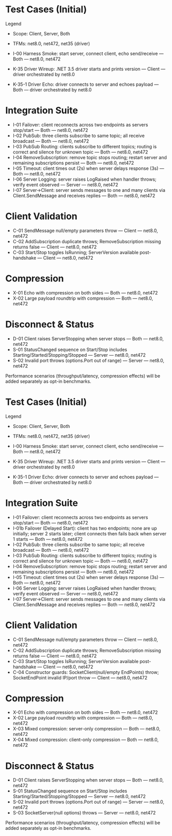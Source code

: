 # Test Cases (Initial)

Legend
- Scope: Client, Server, Both
- TFMs: net8.0, net472, net35 (driver)

- I-00 Harness Smoke: start server, connect client, echo send/receive — Both — net8.0, net472
- K-35 Driver Wireup: .NET 3.5 driver starts and prints version — Client — driver orchestrated by net8.0
- K-35-1 Driver Echo: driver connects to server and echoes payload — Both — driver orchestrated by net8.0

# Integration Suite
- I-01 Failover: client reconnects across two endpoints as servers stop/start — Both — net8.0, net472
- I-02 PubSub: three clients subscribe to same topic; all receive broadcast — Both — net8.0, net472
- I-03 PubSub Routing: clients subscribe to different topics; routing is correct and silence for unknown topic — Both — net8.0, net472
- I-04 RemoveSubscription: remove topic stops routing; restart server and remaining subscriptions persist — Both — net8.0, net472
- I-05 Timeout: client times out (2s) when server delays response (3s) — Both — net8.0, net472
- I-06 Server Logging: server raises LogRaised when handler throws; verify event observed — Server — net8.0, net472
- I-07 Server→Client: server sends messages to one and many clients via Client.SendMessage and receives replies — Both — net8.0, net472

# Client Validation
- C-01 SendMessage null/empty parameters throw — Client — net8.0, net472
- C-02 AddSubscription duplicate throws; RemoveSubscription missing returns false — Client — net8.0, net472
- C-03 Start/Stop toggles IsRunning; ServerVersion available post-handshake — Client — net8.0, net472

# Compression
- X-01 Echo with compression on both sides — Both — net8.0, net472
- X-02 Large payload roundtrip with compression — Both — net8.0, net472

# Disconnect & Status
- D-01 Client raises ServerStopping when server stops — Both — net8.0, net472
- S-01 StatusChanged sequence on Start/Stop includes Starting/Started/Stopping/Stopped — Server — net8.0, net472
- S-02 Invalid port throws (options.Port out of range) — Server — net8.0, net472

Performance scenarios (throughput/latency, compression effects) will be added separately as opt-in benchmarks.
# Test Cases (Initial)

Legend
- Scope: Client, Server, Both
- TFMs: net8.0, net472, net35 (driver)

- I-00 Harness Smoke: start server, connect client, echo send/receive — Both — net8.0, net472
- K-35 Driver Wireup: .NET 3.5 driver starts and prints version — Client — driver orchestrated by net8.0
- K-35-1 Driver Echo: driver connects to server and echoes payload — Both — driver orchestrated by net8.0

# Integration Suite
- I-01 Failover: client reconnects across two endpoints as servers stop/start — Both — net8.0, net472
- I-01b Failover (Delayed Start): client has two endpoints; none are up initially; server 2 starts later; client connects then fails back when server 1 starts — Both — net8.0, net472
- I-02 PubSub: three clients subscribe to same topic; all receive broadcast — Both — net8.0, net472
- I-03 PubSub Routing: clients subscribe to different topics; routing is correct and silence for unknown topic — Both — net8.0, net472
- I-04 RemoveSubscription: remove topic stops routing; restart server and remaining subscriptions persist — Both — net8.0, net472
- I-05 Timeout: client times out (2s) when server delays response (3s) — Both — net8.0, net472
- I-06 Server Logging: server raises LogRaised when handler throws; verify event observed — Server — net8.0, net472
- I-07 Server→Client: server sends messages to one and many clients via Client.SendMessage and receives replies — Both — net8.0, net472

# Client Validation
- C-01 SendMessage null/empty parameters throw — Client — net8.0, net472
- C-02 AddSubscription duplicate throws; RemoveSubscription missing returns false — Client — net8.0, net472
- C-03 Start/Stop toggles IsRunning; ServerVersion available post-handshake — Client — net8.0, net472
- C-04 Constructor guards: SocketClient(null/empty EndPoints) throw; SocketEndPoint invalid IP/port throw — Client — net8.0, net472

# Compression
- X-01 Echo with compression on both sides — Both — net8.0, net472
- X-02 Large payload roundtrip with compression — Both — net8.0, net472
- X-03 Mixed compression: server-only compression — Both — net8.0, net472
- X-04 Mixed compression: client-only compression — Both — net8.0, net472

# Disconnect & Status
- D-01 Client raises ServerStopping when server stops — Both — net8.0, net472
- S-01 StatusChanged sequence on Start/Stop includes Starting/Started/Stopping/Stopped — Server — net8.0, net472
- S-02 Invalid port throws (options.Port out of range) — Server — net8.0, net472
- S-03 SocketServer(null options) throws — Server — net8.0, net472

Performance scenarios (throughput/latency, compression effects) will be added separately as opt-in benchmarks.
